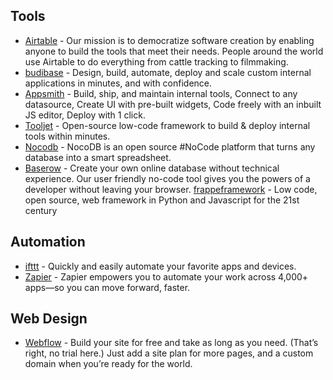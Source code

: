 ## Tools
- [Airtable](https://www.airtable.com/) -  Our mission is to democratize software creation by enabling anyone to build the tools that meet their needs. People around the world use Airtable to do everything from cattle tracking to filmmaking.
- [budibase](https://budibase.com/) -  Design, build, automate, deploy and scale custom internal applications in minutes, and with confidence.
- [Appsmith](https://www.appsmith.com/) - Build, ship, and maintain internal tools, Connect to any datasource, Create UI with pre-built widgets, Code freely with an inbuilt JS editor, Deploy with 1 click.
- [Tooljet](https://www.tooljet.com/) - Open-source low-code framework to build & deploy internal tools within minutes.
- [Nocodb](https://www.nocodb.com/) - NocoDB is an open source #NoCode platform that turns any database into a smart spreadsheet.
- [Baserow](https://baserow.io/) - Create your own online database without technical experience. Our user friendly no-code tool gives you the powers of a developer without leaving your browser.
[frappeframework](https://frappeframework.com/) - Low code, open source, web framework in Python and Javascript for the 21st century

## Automation
- [ifttt](https://ifttt.com/) - Quickly and easily automate your favorite apps and devices.
- [Zapier](https://zapier.com/) - Zapier empowers you to automate your work across 4,000+ apps—so you can move forward, faster.

## Web Design
- [Webflow](https://webflow.com/) - Build your site for free and take as long as you need. (That’s right, no trial here.) Just add a site plan for more pages, and a custom domain when you’re ready for the world.
